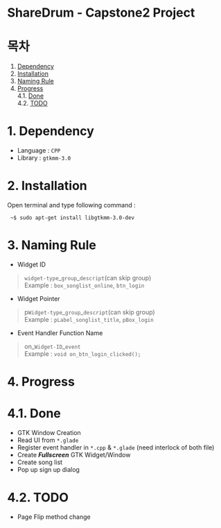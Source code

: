 # ShareDrum - Capstone2 Project  

# 목차  
1. [Dependency](#1-dependency)  
2. [Installation](#2-installation)  
3. [Naming Rule](#3-naming-rule)  
4. [Progress](#4-progress)  
4.1. [Done](#41-done)  
4.2. [TODO](#42-todo)  

# 1. Dependency  
* Language : `CPP`  
* Library : `gtkmm-3.0`  
 
# 2. Installation  
Open terminal and type following command :  
```
 ~$ sudo apt-get install libgtkmm-3.0-dev 
```

# 3. Naming Rule
* Widget ID
> `widget-type`\_`group`\_`descript`(can skip group)  
> Example : `box_songlist_online`, `btn_login`  

* Widget Pointer
> p`Widget-type`\_`group`\_`descript`(can skip group)  
> Example : `pLabel_songlist_title`, `pBox_login`  

* Event Handler Function Name
> on_`Widget-ID`_`event`  
> Example : ```void on_btn_login_clicked();```  

# 4. Progress

# 4.1. Done
* GTK Window Creation
* Read UI from `*.glade`  
* Register event handler in `*.cpp` & `*.glade` (need interlock of both file)
* Create **_Fullscreen_** GTK Widget/Window
* Create song list  
* Pop up sign up dialog

# 4.2. TODO
* Page Flip method change
